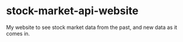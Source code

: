 # stock-market-api-website
My website to see stock market data from the past, and new data as it comes in. 
